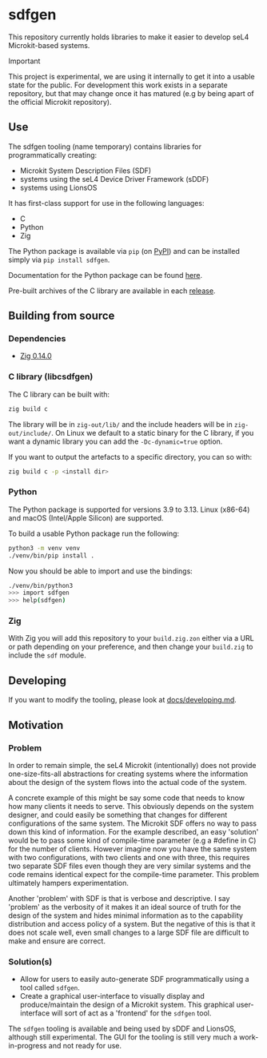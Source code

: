 # sdfgen

This repository currently holds libraries to make it easier to develop seL4
Microkit-based systems.

> [!IMPORTANT]
> This project is experimental, we are using it internally to get it into a
> usable state for the public. For development this work exists in a separate
> repository, but that may change once it has matured (e.g by being apart of the
> official Microkit repository).

## Use

The sdfgen tooling (name temporary) contains libraries for programmatically
creating:

* Microkit System Description Files (SDF)
* systems using the seL4 Device Driver Framework (sDDF)
* systems using LionsOS

It has first-class support for use in the following languages:

* C
* Python
* Zig

The Python package is available via `pip`
(on [PyPI](https://pypi.org/project/sdfgen/)) and can be installed simply via
`pip install sdfgen`.

Documentation for the Python package can be found
[here](https://au-ts.github.io/microkit_sdf_gen).

Pre-built archives of the C library are available in each
[release](https://github.com/au-ts/microkit_sdf_gen/releases).

## Building from source

### Dependencies

* [Zig 0.14.0](https://ziglang.org/download)

### C library (libcsdfgen)

The C library can be built with:
```sh
zig build c
```

The library will be in `zig-out/lib/` and the include headers will be in
`zig-out/include/`. On Linux we default to a static binary for the C library,
if you want a dynamic library you can add the `-Dc-dynamic=true` option.

If you want to output the artefacts to a specific directory, you can so with:
```sh
zig build c -p <install dir>
```

### Python

The Python package is supported for versions 3.9 to 3.13.
Linux (x86-64) and macOS (Intel/Apple Silicon) are supported.

To build a usable Python package run the following:
```sh
python3 -m venv venv
./venv/bin/pip install .
```

Now you should be able to import and use the bindings:
```sh
./venv/bin/python3
>>> import sdfgen
>>> help(sdfgen)
```

### Zig

With Zig you will add this repository to your `build.zig.zon` either
via a URL or path depending on your preference, and then change your
`build.zig` to include the `sdf` module.

## Developing

If you want to modify the tooling, please look at
[docs/developing.md](docs/developing.md).

## Motivation

### Problem

In order to remain simple, the seL4 Microkit (intentionally) does not provide
one-size-fits-all abstractions for creating systems where the information about
the design of the system flows into the actual code of the system.

A concrete example of this might be say some code that needs to know how many
clients it needs to serve. This obviously depends on the system designer, and
could easily be something that changes for different configurations of the same
system. The Microkit SDF offers no way to pass down this kind of information.
For the example described, an easy 'solution' would be to pass some kind of
compile-time parameter (e.g a #define in C) for the number of clients. However
imagine now you have the same system with two configurations, with two clients
and one with three, this requires two separate SDF files even though they are
very similar systems and the code remains identical expect for the compile-time
parameter. This problem ultimately hampers experimentation.

Another 'problem' with SDF is that is verbose and descriptive. I say 'problem'
as the verbosity of it makes it an ideal source of truth for the design of the
system and hides minimal information as to the capability distribution and
access policy of a system. But the negative of this is that it does not scale
well, even small changes to a large SDF file are difficult to make and ensure
are correct.

### Solution(s)

* Allow for users to easily auto-generate SDF programmatically using a tool
  called `sdfgen`.
* Create a graphical user-interface to visually display and produce/maintain
  the design of a Microkit system. This graphical user-interface will sort of
  act as a 'frontend' for the `sdfgen` tool.

The `sdfgen` tooling is available and being used by sDDF and LionsOS, although
still experimental. The GUI for the tooling is still very much a
work-in-progress and not ready for use.

